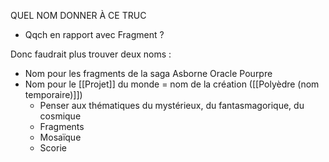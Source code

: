 QUEL NOM DONNER À CE TRUC
- Qqch en rapport avec Fragment ?

Donc faudrait plus trouver deux noms :
- Nom pour les fragments de la saga Asborne Oracle Pourpre
- Nom pour le [[Projet]] du monde = nom de la création ([[Polyèdre (nom temporaire)]])
	- Penser aux thématiques du mystérieux, du fantasmagorique, du cosmique
	- Fragments
	- Mosaïque
	- Scorie 